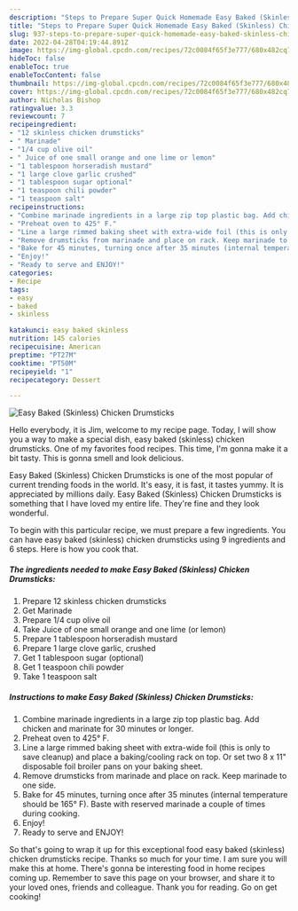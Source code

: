 ```yaml
---
description: "Steps to Prepare Super Quick Homemade Easy Baked (Skinless) Chicken Drumsticks"
title: "Steps to Prepare Super Quick Homemade Easy Baked (Skinless) Chicken Drumsticks"
slug: 937-steps-to-prepare-super-quick-homemade-easy-baked-skinless-chicken-drumsticks
date: 2022-04-28T04:19:44.891Z
image: https://img-global.cpcdn.com/recipes/72c0084f65f3e777/680x482cq70/easy-baked-skinless-chicken-drumsticks-recipe-main-photo.jpg
hideToc: false
enableToc: true
enableTocContent: false
thumbnail: https://img-global.cpcdn.com/recipes/72c0084f65f3e777/680x482cq70/easy-baked-skinless-chicken-drumsticks-recipe-main-photo.jpg
cover: https://img-global.cpcdn.com/recipes/72c0084f65f3e777/680x482cq70/easy-baked-skinless-chicken-drumsticks-recipe-main-photo.jpg
author: Nicholas Bishop
ratingvalue: 3.3
reviewcount: 7
recipeingredient:
- "12 skinless chicken drumsticks"
- " Marinade"
- "1/4 cup olive oil"
- " Juice of one small orange and one lime or lemon"
- "1 tablespoon horseradish mustard"
- "1 large clove garlic crushed"
- "1 tablespoon sugar optional"
- "1 teaspoon chili powder"
- "1 teaspoon salt"
recipeinstructions:
- "Combine marinade ingredients in a large zip top plastic bag. Add chicken and marinate for 30 minutes or longer."
- "Preheat oven to 425° F."
- "Line a large rimmed baking sheet with extra-wide foil (this is only to save cleanup) and place a baking/cooling rack on top. Or set two 8 x 11&#34; disposable foil broiler pans on your baking sheet."
- "Remove drumsticks from marinade and place on rack. Keep marinade to one side."
- "Bake for 45 minutes, turning once after 35 minutes (internal temperature should be 165° F). Baste with reserved marinade a couple of times during cooking."
- "Enjoy!"
- "Ready to serve and ENJOY!"
categories:
- Recipe
tags:
- easy
- baked
- skinless

katakunci: easy baked skinless 
nutrition: 145 calories
recipecuisine: American
preptime: "PT27M"
cooktime: "PT50M"
recipeyield: "1"
recipecategory: Dessert

---
```



![Easy Baked (Skinless) Chicken Drumsticks](https://img-global.cpcdn.com/recipes/72c0084f65f3e777/680x482cq70/easy-baked-skinless-chicken-drumsticks-recipe-main-photo.jpg)

Hello everybody, it is Jim, welcome to my recipe page. Today, I will show you a way to make a special dish, easy baked (skinless) chicken drumsticks. One of my favorites food recipes. This time, I'm gonna make it a bit tasty. This is gonna smell and look delicious.



Easy Baked (Skinless) Chicken Drumsticks is one of the most popular of current trending foods in the world. It's easy, it is fast, it tastes yummy. It is appreciated by millions daily. Easy Baked (Skinless) Chicken Drumsticks is something that I have loved my entire life. They're fine and they look wonderful.


To begin with this particular recipe, we must prepare a few ingredients. You can have easy baked (skinless) chicken drumsticks using 9 ingredients and 6 steps. Here is how you cook that.

<!--inarticleads1-->

##### The ingredients needed to make Easy Baked (Skinless) Chicken Drumsticks:

1. Prepare 12 skinless chicken drumsticks
1. Get  Marinade
1. Prepare 1/4 cup olive oil
1. Take  Juice of one small orange and one lime (or lemon)
1. Prepare 1 tablespoon horseradish mustard
1. Prepare 1 large clove garlic, crushed
1. Get 1 tablespoon sugar (optional)
1. Get 1 teaspoon chili powder
1. Take 1 teaspoon salt




<!--inarticleads2-->

##### Instructions to make Easy Baked (Skinless) Chicken Drumsticks:

1. Combine marinade ingredients in a large zip top plastic bag. Add chicken and marinate for 30 minutes or longer.
1. Preheat oven to 425° F.
1. Line a large rimmed baking sheet with extra-wide foil (this is only to save cleanup) and place a baking/cooling rack on top. Or set two 8 x 11&#34; disposable foil broiler pans on your baking sheet.
1. Remove drumsticks from marinade and place on rack. Keep marinade to one side.
1. Bake for 45 minutes, turning once after 35 minutes (internal temperature should be 165° F). Baste with reserved marinade a couple of times during cooking.
1. Enjoy!
1. Ready to serve and ENJOY!



So that's going to wrap it up for this exceptional food easy baked (skinless) chicken drumsticks recipe. Thanks so much for your time. I am sure you will make this at home. There's gonna be interesting food in home recipes coming up. Remember to save this page on your browser, and share it to your loved ones, friends and colleague. Thank you for reading. Go on get cooking!
